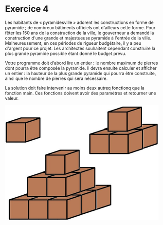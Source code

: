 # Exercice 4

Les habitants de « pyramidesville » adorent les constructions en forme de pyramide ; de nombreux bâtiments officiels ont d'ailleurs cette forme. Pour fêter les 150 ans de la construction de la ville, le gouverneur a demandé la construction d'une grande et majestueuse pyramide à l'entrée de la ville. Malheureusement, en ces périodes de rigueur budgétaire, il y a peu d'argent pour ce projet. Les architectes souhaitent cependant construire la plus grande pyramide possible étant donné le budget prévu.

Votre programme doit d'abord lire un entier : le nombre maximum de pierres dont pourra être composée la pyramide. Il devra ensuite calculer et afficher un entier : la hauteur de la plus grande pyramide qui pourra être construite, ainsi que le nombre de pierres qui sera nécessaire.

La solution doit faire intervenir au moins deux autreq fonctionq que la fonction main. Ces fonctions doivent avoir des paramètres et retourner une valeur.

![Pyramide](images/pyramides.jpg)

